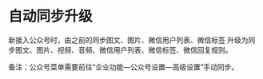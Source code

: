 # 自动同步升级

新接入公众号时，由之前的同步图文、图片、微信用户列表、微信标签 升级为同步图文、图片、视频、音频、微信用户列表、微信标签、微信回复规则。

备注：公众号菜单需要前往“企业功能—公众号设置—高级设置”手动同步。

